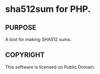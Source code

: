 sha512sum for PHP.
==============

PURPOSE
-------
A tool for making SHA512 sums.

COPYRIGHT
---------
This software is licensed on Public Domain.
